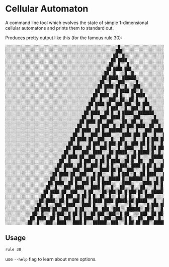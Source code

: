 Cellular Automaton
==================

A command line tool which evolves the state of simple 1-dimensional cellular automatons and prints
them to standard out.

Produces pretty output like this (for the famous rule 30):

    ░░░░░░░░░░░░░░░░░░░░░░░░░░░░░░░░░░░░░░░░░░░░░░░░░░█░░░░░░░░░░░░░░░░░░░░░░░░░░░░░░░░░░░░░░░░░░░░░░░░░
    ░░░░░░░░░░░░░░░░░░░░░░░░░░░░░░░░░░░░░░░░░░░░░░░░░███░░░░░░░░░░░░░░░░░░░░░░░░░░░░░░░░░░░░░░░░░░░░░░░░
    ░░░░░░░░░░░░░░░░░░░░░░░░░░░░░░░░░░░░░░░░░░░░░░░░██░░█░░░░░░░░░░░░░░░░░░░░░░░░░░░░░░░░░░░░░░░░░░░░░░░
    ░░░░░░░░░░░░░░░░░░░░░░░░░░░░░░░░░░░░░░░░░░░░░░░██░████░░░░░░░░░░░░░░░░░░░░░░░░░░░░░░░░░░░░░░░░░░░░░░
    ░░░░░░░░░░░░░░░░░░░░░░░░░░░░░░░░░░░░░░░░░░░░░░██░░█░░░█░░░░░░░░░░░░░░░░░░░░░░░░░░░░░░░░░░░░░░░░░░░░░
    ░░░░░░░░░░░░░░░░░░░░░░░░░░░░░░░░░░░░░░░░░░░░░██░████░███░░░░░░░░░░░░░░░░░░░░░░░░░░░░░░░░░░░░░░░░░░░░
    ░░░░░░░░░░░░░░░░░░░░░░░░░░░░░░░░░░░░░░░░░░░░██░░█░░░░█░░█░░░░░░░░░░░░░░░░░░░░░░░░░░░░░░░░░░░░░░░░░░░
    ░░░░░░░░░░░░░░░░░░░░░░░░░░░░░░░░░░░░░░░░░░░██░████░░██████░░░░░░░░░░░░░░░░░░░░░░░░░░░░░░░░░░░░░░░░░░
    ░░░░░░░░░░░░░░░░░░░░░░░░░░░░░░░░░░░░░░░░░░██░░█░░░███░░░░░█░░░░░░░░░░░░░░░░░░░░░░░░░░░░░░░░░░░░░░░░░
    ░░░░░░░░░░░░░░░░░░░░░░░░░░░░░░░░░░░░░░░░░██░████░██░░█░░░███░░░░░░░░░░░░░░░░░░░░░░░░░░░░░░░░░░░░░░░░
    ░░░░░░░░░░░░░░░░░░░░░░░░░░░░░░░░░░░░░░░░██░░█░░░░█░████░██░░█░░░░░░░░░░░░░░░░░░░░░░░░░░░░░░░░░░░░░░░
    ░░░░░░░░░░░░░░░░░░░░░░░░░░░░░░░░░░░░░░░██░████░░██░█░░░░█░████░░░░░░░░░░░░░░░░░░░░░░░░░░░░░░░░░░░░░░
    ░░░░░░░░░░░░░░░░░░░░░░░░░░░░░░░░░░░░░░██░░█░░░███░░██░░██░█░░░█░░░░░░░░░░░░░░░░░░░░░░░░░░░░░░░░░░░░░
    ░░░░░░░░░░░░░░░░░░░░░░░░░░░░░░░░░░░░░██░████░██░░███░███░░██░███░░░░░░░░░░░░░░░░░░░░░░░░░░░░░░░░░░░░
    ░░░░░░░░░░░░░░░░░░░░░░░░░░░░░░░░░░░░██░░█░░░░█░███░░░█░░███░░█░░█░░░░░░░░░░░░░░░░░░░░░░░░░░░░░░░░░░░
    ░░░░░░░░░░░░░░░░░░░░░░░░░░░░░░░░░░░██░████░░██░█░░█░█████░░███████░░░░░░░░░░░░░░░░░░░░░░░░░░░░░░░░░░
    ░░░░░░░░░░░░░░░░░░░░░░░░░░░░░░░░░░██░░█░░░███░░████░█░░░░███░░░░░░█░░░░░░░░░░░░░░░░░░░░░░░░░░░░░░░░░
    ░░░░░░░░░░░░░░░░░░░░░░░░░░░░░░░░░██░████░██░░███░░░░██░░██░░█░░░░███░░░░░░░░░░░░░░░░░░░░░░░░░░░░░░░░
    ░░░░░░░░░░░░░░░░░░░░░░░░░░░░░░░░██░░█░░░░█░███░░█░░██░███░████░░██░░█░░░░░░░░░░░░░░░░░░░░░░░░░░░░░░░
    ░░░░░░░░░░░░░░░░░░░░░░░░░░░░░░░██░████░░██░█░░██████░░█░░░█░░░███░████░░░░░░░░░░░░░░░░░░░░░░░░░░░░░░
    ░░░░░░░░░░░░░░░░░░░░░░░░░░░░░░██░░█░░░███░░████░░░░░████░███░██░░░█░░░█░░░░░░░░░░░░░░░░░░░░░░░░░░░░░
    ░░░░░░░░░░░░░░░░░░░░░░░░░░░░░██░████░██░░███░░░█░░░██░░░░█░░░█░█░███░███░░░░░░░░░░░░░░░░░░░░░░░░░░░░
    ░░░░░░░░░░░░░░░░░░░░░░░░░░░░██░░█░░░░█░███░░█░███░██░█░░███░██░█░█░░░█░░█░░░░░░░░░░░░░░░░░░░░░░░░░░░
    ░░░░░░░░░░░░░░░░░░░░░░░░░░░██░████░░██░█░░███░█░░░█░░████░░░█░░█░██░██████░░░░░░░░░░░░░░░░░░░░░░░░░░
    ░░░░░░░░░░░░░░░░░░░░░░░░░░██░░█░░░███░░████░░░██░█████░░░█░█████░█░░█░░░░░█░░░░░░░░░░░░░░░░░░░░░░░░░
    ░░░░░░░░░░░░░░░░░░░░░░░░░██░████░██░░███░░░█░██░░█░░░░█░██░█░░░░░█████░░░███░░░░░░░░░░░░░░░░░░░░░░░░
    ░░░░░░░░░░░░░░░░░░░░░░░░██░░█░░░░█░███░░█░██░█░████░░██░█░░██░░░██░░░░█░██░░█░░░░░░░░░░░░░░░░░░░░░░░
    ░░░░░░░░░░░░░░░░░░░░░░░██░████░░██░█░░███░█░░█░█░░░███░░████░█░██░█░░██░█░████░░░░░░░░░░░░░░░░░░░░░░
    ░░░░░░░░░░░░░░░░░░░░░░██░░█░░░███░░████░░░████░██░██░░███░░░░█░█░░████░░█░█░░░█░░░░░░░░░░░░░░░░░░░░░
    ░░░░░░░░░░░░░░░░░░░░░██░████░██░░███░░░█░██░░░░█░░█░███░░█░░██░████░░░███░██░███░░░░░░░░░░░░░░░░░░░░
    ░░░░░░░░░░░░░░░░░░░░██░░█░░░░█░███░░█░██░█░█░░█████░█░░██████░░█░░░█░██░░░█░░█░░█░░░░░░░░░░░░░░░░░░░
    ░░░░░░░░░░░░░░░░░░░██░████░░██░█░░███░█░░█░████░░░░░████░░░░░████░██░█░█░█████████░░░░░░░░░░░░░░░░░░
    ░░░░░░░░░░░░░░░░░░██░░█░░░███░░████░░░████░█░░░█░░░██░░░█░░░██░░░░█░░█░█░█░░░░░░░░█░░░░░░░░░░░░░░░░░
    ░░░░░░░░░░░░░░░░░██░████░██░░███░░░█░██░░░░██░███░██░█░███░██░█░░█████░█░██░░░░░░███░░░░░░░░░░░░░░░░
    ░░░░░░░░░░░░░░░░██░░█░░░░█░███░░█░██░█░█░░██░░█░░░█░░█░█░░░█░░████░░░░░█░█░█░░░░██░░█░░░░░░░░░░░░░░░
    ░░░░░░░░░░░░░░░██░████░░██░█░░███░█░░█░████░████░█████░██░█████░░░█░░░██░█░██░░██░████░░░░░░░░░░░░░░
    ░░░░░░░░░░░░░░██░░█░░░███░░████░░░████░█░░░░█░░░░█░░░░░█░░█░░░░█░███░██░░█░█░███░░█░░░█░░░░░░░░░░░░░
    ░░░░░░░░░░░░░██░████░██░░███░░░█░██░░░░██░░███░░███░░░██████░░██░█░░░█░███░█░█░░████░███░░░░░░░░░░░░
    ░░░░░░░░░░░░██░░█░░░░█░███░░█░██░█░█░░██░███░░███░░█░██░░░░░███░░██░██░█░░░█░████░░░░█░░█░░░░░░░░░░░
    ░░░░░░░░░░░██░████░░██░█░░███░█░░█░████░░█░░███░░███░█░█░░░██░░███░░█░░██░██░█░░░█░░██████░░░░░░░░░░
    ░░░░░░░░░░██░░█░░░███░░████░░░████░█░░░██████░░███░░░█░██░██░███░░██████░░█░░██░█████░░░░░█░░░░░░░░░

Usage
-----

```bash
rule 30
```

use `--help` flag to learn about more options.
